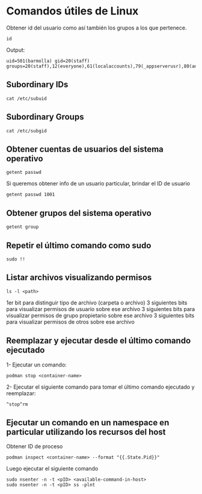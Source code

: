 # Comandos útiles de Linux

Obtener id del usuario como así también los grupos a los que pertenece.

```
id
```

Output:

```
uid=501(barmolla) gid=20(staff) groups=20(staff),12(everyone),61(localaccounts),79(_appserverusr),80(admin),81(_appserveradm),98(_lpadmin),33(_appstore),100(_lpoperator),204(_developer),250(_analyticsusers),395(com.apple.access_ftp),398(com.apple.access_screensharing),399(com.apple.access_ssh),400(com.apple.access_remote_ae),701(com.apple.sharepoint.group.1)
```

## Subordinary IDs

```
cat /etc/subuid
```

## Subordinary Groups

```
cat /etc/subgid
```

##  Obtener cuentas de usuarios del sistema operativo

```
getent passwd
```

Si queremos obtener info de un usuario particular, brindar el ID de usuario

```
getent passwd 1001
```

##  Obtener grupos del sistema operativo

```
getent group
```

## Repetir el último comando como sudo

```
sudo !!
```

## Listar archivos visualizando permisos

```
ls -l <path>
```

1er bit para distinguir tipo de archivo (carpeta o archivo)
3 siguientes bits para visualizar permisos de usuario sobre ese archivo
3 siguientes bits para visualizar permisos de grupo propietario sobre ese archivo
3 siguientes bits para visualizar permisos de otros sobre ese archivo

## Reemplazar y ejecutar desde el último comando ejecutado

1- Ejecutar un comando: 

```
podman stop <container-name>
```

2- Ejecutar el siguiente comando para tomar el último comando ejecutado y reemplazar:

```
^stop^rm
```

## Ejecutar un comando en un namespace en particular utilizando los recursos del host

Obtener ID de proceso

```
podman inspect <container-name> --format "{{.State.Pid}}"
```

Luego ejecutar el siguiente comando

```
sudo nsenter -n -t <pID> <available-command-in-host>
sudo nsenter -n -t <pID> ss -plnt
```